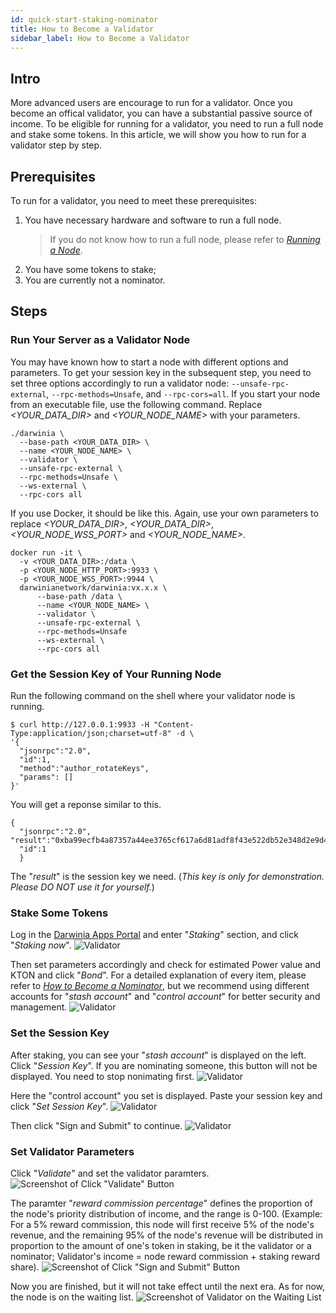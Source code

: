 ```yaml
---
id: quick-start-staking-nominator
title: How to Become a Validator
sidebar_label: How to Become a Validator
---
```


## Intro

More advanced users are encourage to run for a validator. Once you become an offical validator, you can have a substantial passive source of income. To be eligible for running for a validator, you need to run a full node and stake some tokens. In this article, we will show you how to run for a validator step by step. 

## Prerequisites

To run for a validator, you need to meet these prerequisites:

1. You have necessary hardware and software to run a full node.
    >  If you do not know how to run a full node, please refer to [*Running a Node*](./wiki-tut-node).
2. You have some tokens to stake;
3. You are currently not a nominator.

## Steps

### Run Your Server as a Validator Node

You may have known how to start a node with different options and parameters. To get your session key in the subsequent step, you need to set three options accordingly to run a validator node: `--unsafe-rpc-external`, `--rpc-methods=Unsafe`, and `--rpc-cors=all`.
If you start your node from an executable file, use the following command. Replace *<YOUR_DATA_DIR>* and *<YOUR_NODE_NAME>* with your parameters.
```
./darwinia \
  --base-path <YOUR_DATA_DIR> \
  --name <YOUR_NODE_NAME> \
  --validator \
  --unsafe-rpc-external \
  --rpc-methods=Unsafe \
  --ws-external \
  --rpc-cors all
```

If you use Docker, it should be like this. Again, use your own parameters to replace *<YOUR_DATA_DIR>*, *<YOUR_DATA_DIR>*, *<YOUR_NODE_WSS_PORT>* and *<YOUR_NODE_NAME>*.
```
docker run -it \
  -v <YOUR_DATA_DIR>:/data \
  -p <YOUR_NODE_HTTP_PORT>:9933 \
  -p <YOUR_NODE_WSS_PORT>:9944 \
  darwinianetwork/darwinia:vx.x.x \
      --base-path /data \
      --name <YOUR_NODE_NAME> \
      --validator \
      --unsafe-rpc-external \
      --rpc-methods=Unsafe
      --ws-external \
      --rpc-cors all
```

### Get the Session Key of Your Running Node

Run the following command on the shell where your validator node is running.
```
$ curl http://127.0.0.1:9933 -H "Content-Type:application/json;charset=utf-8" -d \
'{
  "jsonrpc":"2.0",
  "id":1,
  "method":"author_rotateKeys",
  "params": []
}'
```

You will get a reponse similar to this.
```
{
  "jsonrpc":"2.0", "result":"0xba99ecfb4a87357a44ee3765cf617a6d81adf8f43e522db52e348d2e9d45ccde12d53d562e14bb18523fbc3032b786f44b2b92340f4756386d4baec68bbfb882bbaccce1440c84d7f5b67c8ecb956345130d5dbd07adfeba3d9482f95d9dec6c68d085323e61590f850c38244dd2d2bc4055548d9edfd0471f47da7667c17fe8",
  "id":1
  }
```
The "*result*" is the session key we need. (*This key is only for demonstration. Please DO NOT use it for yourself.*)

### Stake Some Tokens

Log in the [Darwinia Apps Portal](https://apps.darwinia.network) and enter "*Staking*" section, and click "*Staking now*".
![Validator](assets/quick_start/darwinia-staking-validator-01.png)

Then set parameters accordingly and check for estimated Power value and KTON and click "*Bond*". For a detailed explanation of every item, please refer to [*How to Become a Nominator*](./quick-start-nominator), but we recommend using different accounts for "*stash account*" and "*control account*" for better security and management.
![Validator](assets/quick_start/darwinia-staking-validator-02.png)

### Set the Session Key

After staking, you can see your "*stash account*" is displayed on the left. Click "*Session Key*". If you are nominating someone, this button will not be displayed. You need to stop nonimating first.
![Validator](assets/quick_start/darwinia-staking-validator-03.png)

Here the "control account" you set is displayed. Paste your session key and click "*Set Session Key*".
![Validator](assets/quick_start/darwinia-staking-validator-04.png)

Then click "Sign and Submit" to continue.
![Validator](assets/quick_start/darwinia-staking-validator-05.png)

### Set Validator Parameters

Click "*Validate*" and set the validator paramters.
![Screenshot of Click "Validate" Button](assets/quick_start/darwinia-staking-validator-06.png)

The paramter "*reward commission percentage*" defines the proportion of the node's priority distribution of income, and the range is 0-100. (Example: For a 5% reward commission, this node will first receive 5% of the node's revenue, and the remaining 95% of the node's revenue will be distributed in proportion to the amount of one's token in staking, be it the validator or a nominator; Validator's income = node reward commission + staking reward share).
 ![Screenshot of Click "Sign and Submit" Button](assets/quick_start/darwinia-staking-validator-07.png)

Now you are finished, but it will not take effect until the next era. As for now, the node is on the waiting list.
 ![Screenshot of Validator on the Waiting List](assets/quick_start/darwinia-staking-validator-08.png)
